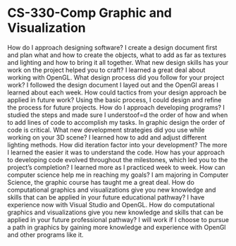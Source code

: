 # CS-330-Comp Graphic and Visualization

How do I approach designing software? I create a design document first and plan what and how to create the objects, what to add as far as textures and lighting and how to bring it all together.
What new design skills has your work on the project helped you to craft? I learned a great deal about working with OpenGL.
What design process did you follow for your project work? I followed the design document I layed out and the OpenGl areas I learned about each week.
How could tactics from your design approach be applied in future work? Using the basic process, I could design and refine the process for future projects.
How do I approach developing programs? I studied the steps and made sure I understoof=d the order of how and when to add lines of code to accomplish my tasks. In graphic design the order of code is critical.
What new development strategies did you use while working on your 3D scene? I learned how to add and adjust different lighting methods.
How did iteration factor into your development? The more I learned the easier it was to understand the code.
How has your approach to developing code evolved throughout the milestones, which led you to the project’s completion? I learned more as I practiced week to week.
How can computer science help me in reaching my goals? I am majoring in Computer Science, the graphic course has taught me a great deal.
How do computational graphics and visualizations give you new knowledge and skills that can be applied in your future educational pathway? I have experience now with Visual Studio and OpenGL.
How do computational graphics and visualizations give you new knowledge and skills that can be applied in your future professional pathway? I will work if I choose to pursue a path in graphics by gaining more knowledge and experience with OpenGl and other programs like it.
